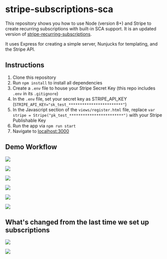 # stripe-subscriptions-sca

This repository shows you how to use Node (version 8+) and Stripe to create recurring subscriptions with built-in SCA support. It is an updated version of [stripe-recurring-subscriptions](https://github.com/code-nebula/stripe-recurring-subscriptions).

It uses Express for creating a simple server, Nunjucks for templating, and the Stripe API.


## Instructions

1. Clone this repository
2. Run `npm install` to install all dependencies
3. Create a `.env` file to house your Stripe Secret Key (this repo includes `.env` in its `.gitignore`)
4. In the `.env` file, set your secret key as STRIPE_API_KEY (`STRIPE_API_KEY="sk_test_************************"`)
5. In the Javascript section of the `views/register.html` file, replace `var stripe = Stripe("pk_test_************************")` with your Stripe Publishable Key
6. Run the app via `npm run start`
7. Navigate to [localhost:3000](http://localhost:3000/)


## Demo Workflow

![](https://stripemadeeasy.s3.amazonaws.com/stripe-subscriptions-2020%3Aworkflow1.png)

![](https://stripemadeeasy.s3.amazonaws.com/stripe-subscriptions-2020%3Aworkflow2.png)

![](https://stripemadeeasy.s3.amazonaws.com/stripe-subscriptions-2020%3Aworkflow3.png)

![](https://stripemadeeasy.s3.amazonaws.com/stripe-subscriptions-2020%3Aworkflow4.png)

![](https://stripemadeeasy.s3.amazonaws.com/stripe-subscriptions-2020%3Aworkflow5.png)

![](https://stripemadeeasy.s3.amazonaws.com/stripe-subscriptions-2020%3Aworkflow6.png)


## What's changed from the last time we set up subscriptions

![](https://stripemadeeasy.s3.amazonaws.com/stripe-subscriptions-2020%3Aold-subscription-way.png)

![](https://stripemadeeasy.s3.amazonaws.com/stripe-subscriptions-2020%3Anew-subscription-way.png)

